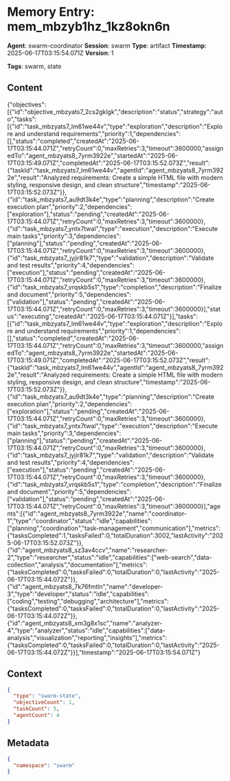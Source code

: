 # Memory Entry: mem_mbzyb1hz_1kz8okn6n

**Agent**: swarm-coordinator
**Session**: swarm
**Type**: artifact
**Timestamp**: 2025-06-17T03:15:54.071Z
**Version**: 1

**Tags**: swarm, state

## Content

{"objectives":[{"id":"objective_mbzyats7_2cs2gklgk","description":"status","strategy":"auto","tasks":[{"id":"task_mbzyats7_lm61we44v","type":"exploration","description":"Explore and understand requirements","priority":1,"dependencies":[],"status":"completed","createdAt":"2025-06-17T03:15:44.071Z","retryCount":0,"maxRetries":3,"timeout":3600000,"assignedTo":"agent_mbzyats8_7yrm3922e","startedAt":"2025-06-17T03:15:49.071Z","completedAt":"2025-06-17T03:15:52.073Z","result":{"taskId":"task_mbzyats7_lm61we44v","agentId":"agent_mbzyats8_7yrm3922e","result":"Analyzed requirements: Create a simple HTML file with modern styling, responsive design, and clean structure","timestamp":"2025-06-17T03:15:52.073Z"}},{"id":"task_mbzyats7_au9dt3k4e","type":"planning","description":"Create execution plan","priority":2,"dependencies":["exploration"],"status":"pending","createdAt":"2025-06-17T03:15:44.071Z","retryCount":0,"maxRetries":3,"timeout":3600000},{"id":"task_mbzyats7_yntx7twal","type":"execution","description":"Execute main tasks","priority":3,"dependencies":["planning"],"status":"pending","createdAt":"2025-06-17T03:15:44.071Z","retryCount":0,"maxRetries":3,"timeout":3600000},{"id":"task_mbzyats7_jyjir81k7","type":"validation","description":"Validate and test results","priority":4,"dependencies":["execution"],"status":"pending","createdAt":"2025-06-17T03:15:44.071Z","retryCount":0,"maxRetries":3,"timeout":3600000},{"id":"task_mbzyats7_vrqskb5s1","type":"completion","description":"Finalize and document","priority":5,"dependencies":["validation"],"status":"pending","createdAt":"2025-06-17T03:15:44.071Z","retryCount":0,"maxRetries":3,"timeout":3600000}],"status":"executing","createdAt":"2025-06-17T03:15:44.071Z"}],"tasks":[{"id":"task_mbzyats7_lm61we44v","type":"exploration","description":"Explore and understand requirements","priority":1,"dependencies":[],"status":"completed","createdAt":"2025-06-17T03:15:44.071Z","retryCount":0,"maxRetries":3,"timeout":3600000,"assignedTo":"agent_mbzyats8_7yrm3922e","startedAt":"2025-06-17T03:15:49.071Z","completedAt":"2025-06-17T03:15:52.073Z","result":{"taskId":"task_mbzyats7_lm61we44v","agentId":"agent_mbzyats8_7yrm3922e","result":"Analyzed requirements: Create a simple HTML file with modern styling, responsive design, and clean structure","timestamp":"2025-06-17T03:15:52.073Z"}},{"id":"task_mbzyats7_au9dt3k4e","type":"planning","description":"Create execution plan","priority":2,"dependencies":["exploration"],"status":"pending","createdAt":"2025-06-17T03:15:44.071Z","retryCount":0,"maxRetries":3,"timeout":3600000},{"id":"task_mbzyats7_yntx7twal","type":"execution","description":"Execute main tasks","priority":3,"dependencies":["planning"],"status":"pending","createdAt":"2025-06-17T03:15:44.071Z","retryCount":0,"maxRetries":3,"timeout":3600000},{"id":"task_mbzyats7_jyjir81k7","type":"validation","description":"Validate and test results","priority":4,"dependencies":["execution"],"status":"pending","createdAt":"2025-06-17T03:15:44.071Z","retryCount":0,"maxRetries":3,"timeout":3600000},{"id":"task_mbzyats7_vrqskb5s1","type":"completion","description":"Finalize and document","priority":5,"dependencies":["validation"],"status":"pending","createdAt":"2025-06-17T03:15:44.071Z","retryCount":0,"maxRetries":3,"timeout":3600000}],"agents":[{"id":"agent_mbzyats8_7yrm3922e","name":"coordinator-1","type":"coordinator","status":"idle","capabilities":["planning","coordination","task-management","communication"],"metrics":{"tasksCompleted":1,"tasksFailed":0,"totalDuration":3002,"lastActivity":"2025-06-17T03:15:52.073Z"}},{"id":"agent_mbzyats8_sz3av4ccv","name":"researcher-2","type":"researcher","status":"idle","capabilities":["web-search","data-collection","analysis","documentation"],"metrics":{"tasksCompleted":0,"tasksFailed":0,"totalDuration":0,"lastActivity":"2025-06-17T03:15:44.072Z"}},{"id":"agent_mbzyats8_7k76fmtln","name":"developer-3","type":"developer","status":"idle","capabilities":["coding","testing","debugging","architecture"],"metrics":{"tasksCompleted":0,"tasksFailed":0,"totalDuration":0,"lastActivity":"2025-06-17T03:15:44.072Z"}},{"id":"agent_mbzyats8_xm3g8x1sc","name":"analyzer-4","type":"analyzer","status":"idle","capabilities":["data-analysis","visualization","reporting","insights"],"metrics":{"tasksCompleted":0,"tasksFailed":0,"totalDuration":0,"lastActivity":"2025-06-17T03:15:44.072Z"}}],"timestamp":"2025-06-17T03:15:54.071Z"}

## Context

```json
{
  "type": "swarm-state",
  "objectiveCount": 1,
  "taskCount": 5,
  "agentCount": 4
}
```

## Metadata

```json
{
  "namespace": "swarm"
}
```
